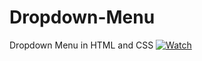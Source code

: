 # Dropdown-Menu
Dropdown Menu in HTML and CSS
[![Watch](https://i.postimg.cc/c4HrKYjX/Screenshot-173.png)](https://www.youtube.com/watch?v=MLr-ny6TFmI)
